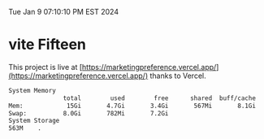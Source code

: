 Tue Jan  9 07:10:10 PM EST 2024

# vite Fifteen


This project is live at [https://marketingpreference.vercel.app/](https://marketingpreference.vercel.app/) thanks to Vercel.

```bash
System Memory
               total        used        free      shared  buff/cache   available
Mem:            15Gi       4.7Gi       3.4Gi       567Mi       8.1Gi        10Gi
Swap:          8.0Gi       782Mi       7.2Gi
System Storage
563M	.
